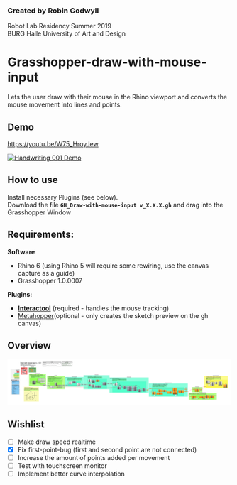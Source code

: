 ### Created by Robin Godwyll   
Robot Lab Residency Summer 2019  
BURG Halle University of Art and Design 


# Grasshopper-draw-with-mouse-input
Lets the user draw with their mouse in the Rhino viewport and converts the mouse movement into lines and points.

## Demo

https://youtu.be/W75_HroyJew

[![Handwriting 001 Demo](http://img.youtube.com/vi/W75_HroyJew/0.jpg)](http://www.youtube.com/watch?v=W75_HroyJew)

## How to use

Install necessary Plugins (see below).   
Download the file **`GH_Draw-with-mouse-input v_X.X.X.gh`** and drag into the Grasshopper Window

## Requirements:
**Software**

- Rhino 6 (using Rhino 5 will require some rewiring, use the canvas capture as a guide)
- Grasshopper 1.0.0007

**Plugins:**

- [**Interactool**](https://www.food4rhino.com/app/interactool) (required - handles the mouse tracking)
- [Metahopper](https://www.food4rhino.com/app/metahopper)(optional - only creates the sketch preview on the gh canvas)

## Overview

![Grasshopper mouse Handwriting 001 overview](https://raw.githubusercontent.com/boundlessmaking/Grasshopper-draw-with-mouse-input/master/GH_Draw-with-mouse-input%20v_1.0.1_Canvas_alpha.png)


## Wishlist

- [ ] Make draw speed realtime
- [x] Fix first-point-bug (first and second point are not connected)
- [ ] Increase the amount of points added per movement
- [ ] Test with touchscreen monitor
- [ ] Implement better curve interpolation 
